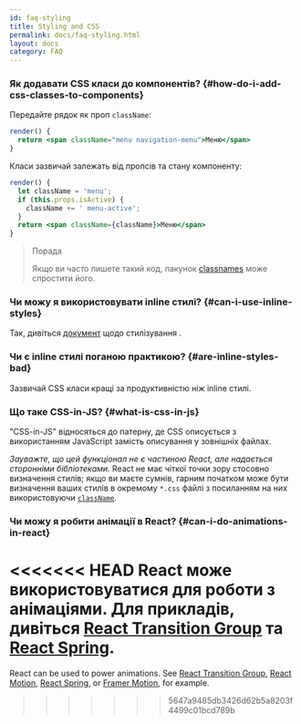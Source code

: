 ```yaml
---
id: faq-styling
title: Styling and CSS
permalink: docs/faq-styling.html
layout: docs
category: FAQ
---
```


### Як додавати CSS класи до компонентів? {#how-do-i-add-css-classes-to-components}

Передайте рядок як проп `className`:

```jsx
render() {
  return <span className="menu navigation-menu">Меню</span>
}
```

Класи зазвичай залежать від пропсів та стану компоненту:

```jsx
render() {
  let className = 'menu';
  if (this.props.isActive) {
    className += ' menu-active';
  }
  return <span className={className}>Меню</span>
}
```

>Порада
>
>Якщо ви часто пишете такий код, пакунок [classnames](https://www.npmjs.com/package/classnames#usage-with-reactjs)
може спростити його.

### Чи можу я використовувати inline стилі? {#can-i-use-inline-styles}

Так, дивіться [документ](/docs/dom-elements.html#style) щодо стилізування .

### Чи є inline стилі поганою практикою? {#are-inline-styles-bad}

Зазвичай CSS класи кращі за продуктивністю ніж inline стилі.

### Що таке CSS-in-JS? {#what-is-css-in-js}

"CSS-in-JS" відносяться до патерну, де CSS описується з використанням JavaScript замість описування у зовнішніх файлах.

_Зауважте, що цей функціонал не є частиною React, але надається сторонніми бібліотеками._ React не має чіткої точки зору стосовно визначення стилів; якщо ви маєте сумнів, гарним початком може бути визначення ваших стилів в окремому `*.css` файлі з посиланням на них використовуючи [`className`](/docs/dom-elements.html#classname).

### Чи можу я робити анімації в React? {#can-i-do-animations-in-react}

<<<<<<< HEAD
React може використовуватися для роботи з анімаціями. Для прикладів, дивіться [React Transition Group](https://reactcommunity.org/react-transition-group/) та [React Spring](https://github.com/react-spring/react-spring).
=======
React can be used to power animations. See [React Transition Group](https://reactcommunity.org/react-transition-group/), [React Motion](https://github.com/chenglou/react-motion), [React Spring](https://github.com/react-spring/react-spring), or [Framer Motion](https://framer.com/motion), for example.
>>>>>>> 5647a9485db3426d62b5a8203f4499c01bcd789b
